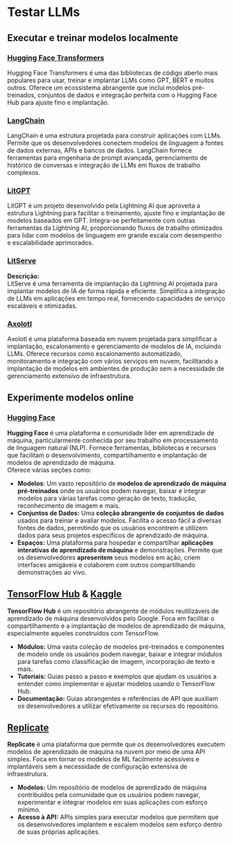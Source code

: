 # Testar LLMs

## Executar e treinar modelos localmente

### [**Hugging Face Transformers**](https://github.com/huggingface/transformers)

Hugging Face Transformers é uma das bibliotecas de código aberto mais populares para usar, treinar e implantar LLMs como GPT, BERT e muitos outros. Oferece um ecossistema abrangente que inclui modelos pré-treinados, conjuntos de dados e integração perfeita com o Hugging Face Hub para ajuste fino e implantação.

### [**LangChain**](https://github.com/langchain-ai/langchain)

LangChain é uma estrutura projetada para construir aplicações com LLMs. Permite que os desenvolvedores conectem modelos de linguagem a fontes de dados externas, APIs e bancos de dados. LangChain fornece ferramentas para engenharia de prompt avançada, gerenciamento de histórico de conversas e integração de LLMs em fluxos de trabalho complexos.

### [**LitGPT**](https://github.com/Lightning-AI/litgpt)

LitGPT é um projeto desenvolvido pela Lightning AI que aproveita a estrutura Lightning para facilitar o treinamento, ajuste fino e implantação de modelos baseados em GPT. Integra-se perfeitamente com outras ferramentas da Lightning AI, proporcionando fluxos de trabalho otimizados para lidar com modelos de linguagem em grande escala com desempenho e escalabilidade aprimorados.

### [**LitServe**](https://github.com/Lightning-AI/LitServe)

**Descrição:**\
LitServe é uma ferramenta de implantação da Lightning AI projetada para implantar modelos de IA de forma rápida e eficiente. Simplifica a integração de LLMs em aplicações em tempo real, fornecendo capacidades de serviço escaláveis e otimizadas.

### [**Axolotl**](https://github.com/axolotl-ai-cloud/axolotl)

Axolotl é uma plataforma baseada em nuvem projetada para simplificar a implantação, escalonamento e gerenciamento de modelos de IA, incluindo LLMs. Oferece recursos como escalonamento automatizado, monitoramento e integração com vários serviços em nuvem, facilitando a implantação de modelos em ambientes de produção sem a necessidade de gerenciamento extensivo de infraestrutura.

## Experimente modelos online

### [**Hugging Face**](https://huggingface.co/)

**Hugging Face** é uma plataforma e comunidade líder em aprendizado de máquina, particularmente conhecida por seu trabalho em processamento de linguagem natural (NLP). Fornece ferramentas, bibliotecas e recursos que facilitam o desenvolvimento, compartilhamento e implantação de modelos de aprendizado de máquina.\
Oferece várias seções como:

* **Modelos**: Um vasto repositório de **modelos de aprendizado de máquina pré-treinados** onde os usuários podem navegar, baixar e integrar modelos para várias tarefas como geração de texto, tradução, reconhecimento de imagem e mais.
* **Conjuntos de Dados:** Uma **coleção abrangente de conjuntos de dados** usados para treinar e avaliar modelos. Facilita o acesso fácil a diversas fontes de dados, permitindo que os usuários encontrem e utilizem dados para seus projetos específicos de aprendizado de máquina.
* **Espaços:** Uma plataforma para hospedar e compartilhar **aplicações interativas de aprendizado de máquina** e demonstrações. Permite que os desenvolvedores **apresentem** seus modelos em ação, criem interfaces amigáveis e colaborem com outros compartilhando demonstrações ao vivo.

## [**TensorFlow Hub**](https://www.tensorflow.org/hub) **&** [**Kaggle**](https://www.kaggle.com/)

**TensorFlow Hub** é um repositório abrangente de módulos reutilizáveis de aprendizado de máquina desenvolvidos pelo Google. Foca em facilitar o compartilhamento e a implantação de modelos de aprendizado de máquina, especialmente aqueles construídos com TensorFlow.

* **Módulos:** Uma vasta coleção de modelos pré-treinados e componentes de modelo onde os usuários podem navegar, baixar e integrar módulos para tarefas como classificação de imagem, incorporação de texto e mais.
* **Tutoriais:** Guias passo a passo e exemplos que ajudam os usuários a entender como implementar e ajustar modelos usando o TensorFlow Hub.
* **Documentação:** Guias abrangentes e referências de API que auxiliam os desenvolvedores a utilizar efetivamente os recursos do repositório.

## [**Replicate**](https://replicate.com/home)

**Replicate** é uma plataforma que permite que os desenvolvedores executem modelos de aprendizado de máquina na nuvem por meio de uma API simples. Foca em tornar os modelos de ML facilmente acessíveis e implantáveis sem a necessidade de configuração extensiva de infraestrutura.

* **Modelos:** Um repositório de modelos de aprendizado de máquina contribuídos pela comunidade que os usuários podem navegar, experimentar e integrar modelos em suas aplicações com esforço mínimo.
* **Acesso à API:** APIs simples para executar modelos que permitem que os desenvolvedores implantem e escalem modelos sem esforço dentro de suas próprias aplicações.
